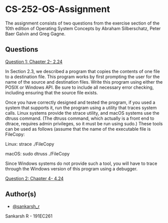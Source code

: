 
# CS-252-OS-Assignment

The assignment consists of two questions from the exercise section of the 10th edition of Operating
System Concepts by Abraham Silberschatz, Peter Baer Galvin and Greg Gagne.



## Questions
[Question 1: Chapter 2- 2.24](https://github.com/sankronaldo/CS-252-OS-Assignment/tree/main/Q1-2.24)

In Section 2.3, we described a program that copies the contents of one file
to a destination file. This program works by first prompting the user for
the name of the source and destination files. Write this program using
either the POSIX or Windows API. Be sure to include all necessary error
checking, including ensuring that the source file exists.

Once you have correctly designed and tested the program, if you used
a system that supports it, run the program using a utility that traces system calls. Linux systems provide the strace utility, and macOS systems
use the dtruss command. (The dtruss command, which actually is a
front end to dtrace, requires admin privileges, so it must be run using
sudo.) These tools can be used as follows (assume that the name of the
executable file is FileCopy:

Linux:
strace ./FileCopy

macOS:
sudo dtruss ./FileCopy

Since Windows systems do not provide such a tool, you will have to
trace through the Windows version of this program using a debugger.

[Question 2: Chapter 4- 4.24](https://github.com/sankronaldo/CS-252-OS-Assignment/tree/main/Q2-4.24)

## Author(s)

- [@sankarsh_r](https://www.linkedin.com/in/sankarsh-r-8441081a0/)

Sankarsh R - 191EC261


